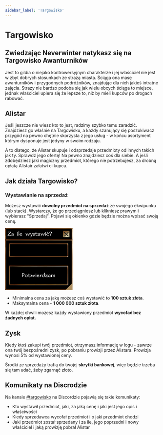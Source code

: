 ```yaml
---
sidebar_label: 'Targowisko'
---
```



# Targowisko

## Zwiedzając Neverwinter natykasz się na Targowisko Awanturników

Jest to gildia o niejako kontrowersyjnym charakterze i jej właściciel nie jest w zbyt dobrych stosunkach ze strażą miasta. Ściąga ona masę awanturników i przygodnych podróżników, znajdując dla nich jakieś intratne zajęcia. Straży nie bardzo podoba się jak wielu obcych ściąga to miejsce, jednak właściciel upiera się że lepsze to, niż by mieli kupców po drogach rabować.

## Alistar

Jeśli jeszcze nie wiesz kto to jest, radzimy szybko temu zaradzić. Znajdziesz go właśnie na Targowisku, a każdy szanujący się poszukiwacz przygód na pewno chętnie skorzysta z jego usług - w końcu asortyment którym dysponuje jest jedyny w swoim rodzaju.

A to dlatego, że Alistar skupuje i odsprzedaje przedmioty od innych takich jak ty. Sprawdź jego ofertę! Na pewno znajdziesz coś dla siebie. A jeśli zdobędziesz jaki magiczny przedmiot, którego nie potrzebujesz, za drobną opłatą Alistair załatwi ci kupca.

## Jak działa Targowisko?

### Wystawianie na sprzedaż

Możesz wystawić **dowolny przedmiot na sprzedaż** ze swojego ekwipunku (lub stack). Wystarczy, że go przeciągniesz lub klikniesz prawym i wybierasz "Sprzedaj". Pojawi się okienko gdzie będzie można wpisać swoją cenę.

![dialog market](../../static/img/wiki/dialog-market.png)

- Minimalna cena za jaką możesz coś wystawić to **100 sztuk złota**.
- Maksymalna cena - **1 000 000 sztuk złota**.

W każdej chwili możesz każdy wystawiony przedmiot **wycofać bez żadnych opłat.**

## Zysk

Kiedy ktoś zakupi twój przedmiot, otrzymasz informację w logu - zawrze ona twój bezpośredni zysk, po pobraniu prowizji przez Alistara. Prowizja wynosi 5% od wystawionej ceny.

Środki ze sprzedaży trafią do twojej **skrytki bankowej**, więc będzie trzeba się tam udać, żeby zgarnąć złoto.

## Komunikaty na Discrodzie

Na kanale [#targowisko](https://discord.com/channels/752493729289601025/1082277386927751199) na Discordzie pojawią się takie komunikaty:

- Kto wystawił przedmiot, jaki, za jaką cenę i jaki jest jego opis i właściwości
- Kiedy sprzedawca wycofał przedmiot i o jaki przedmiot chodzi
- Jaki przedmiot został sprzedany i za ile, jego poprzedni i nowy właściciel i jaką prowizję pobrał Alistar